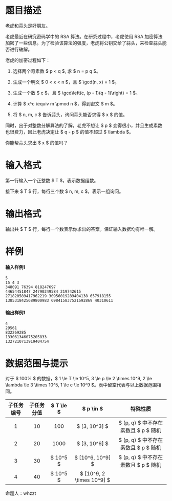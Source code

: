 
# 题目描述

老虎和蒜头是好朋友。

老虎最近在研究密码学中的 RSA 算法。在研究过程中，老虎使用 RSA 加密算法加密了一些信息。为了检验该算法的强度，老虎将公钥交给了蒜头，来检查蒜头能否进行破解。

老虎的加密过程如下：

1.	选择两个奇素数 $ p < q $, 求 $ n = p q $。

2.	生成一个明文 $ 0 < x < n $，且 $ \gcd(n, x) = 1 $。

3.	生成一个数 $ c $，且 $ \gcd\left(c, (p - 1)(q - 1)\right) = 1 $。

4.	计算 $ x^c \equiv m \pmod n $，得到密文 $ m $。

5.	将 $ n, m, c $ 告诉蒜头，询问蒜头能否求得 $ x $ 的值。

同时，出于对整数分解算法的了解，老虎不想让 $ p $ 变得很小，并且生成素数也很费力，因此老虎决定让 $ q - p $ 的值不超过 $ \lambda $。

你能帮蒜头求出 $ x $ 的值吗？

# 输入格式

第一行输入一个正整数 $ T $，表示数据组数。

接下来 $ T $ 行，每行三个数 $ n, m, c $，表示一组询问。

# 输出格式

输出共 $ T $ 行，每行一个数表示你求出的答案。保证输入数据均有唯一解。

# 样例

#### 输入样例1
```plain
5
15 4 3
348091 76394 818247697
44654451847 24790249584 219742615
271820589417962219 30956019289404138 657918155
1385318425689800983 698415837521692869 40310611
```
#### 输出样例1
```plain
4
29561
832269285
133061346075205833
1327210713919404754
```

# 数据范围与提示

对于 $ 100\% $ 的数据，$ 1 \le T \le 10^5, 3 \le p \le 2 \times 10^9, 2 \le \lambda \le 3 \times 10^5, 1 \le c \le 10^9 $。表中留空代表与以上数据范围相同。

| 子任务编号 | 子任务分值 | $ T \le $ |         $ p \in $         |               特殊性质               |
|:----------:|:----------:|:---------:|:-------------------------:|:------------------------------------:|
|      1     |     10     |    100    |       $ [3, 10^3] $       | $ (p, q) $ 中不存在素数且 $ p $ 随机 |
|      2     |     20     |    1000   |       $ [3, 10^6] $       | $ (p, q) $ 中不存在素数且 $ p $ 随机 |
|      3     |     30     |  $ 10^5 $ |      $ [10^6, 10^9] $     | $ (p, q) $ 中不存在素数且 $ p $ 随机 |
|      4     |     40     |  $ 10^5 $ | $ [10^9, 2 \times 10^9] $ |                                   |

命题人：whzzt

